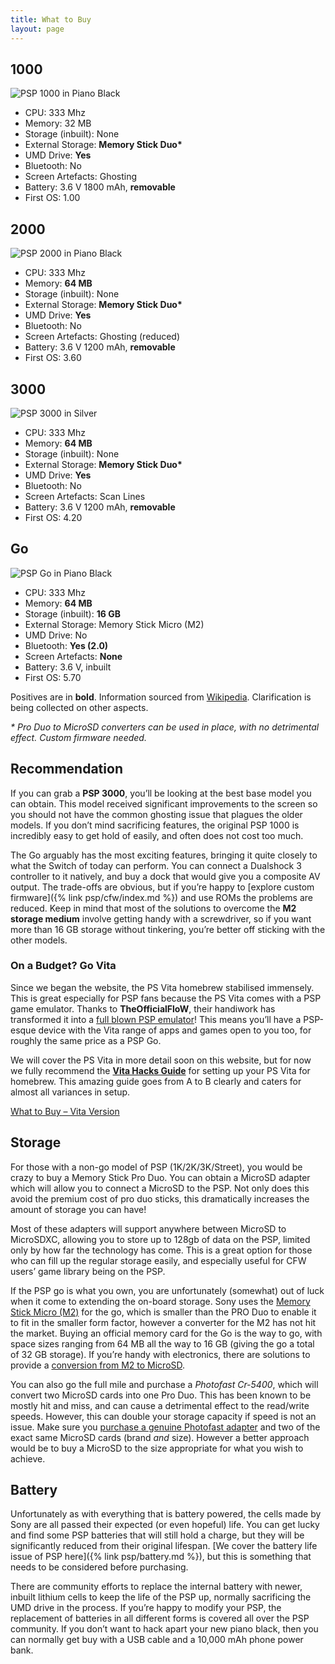```yaml
---
title: What to Buy
layout: page
---
```


<div class="container rt-columncase">
<div class="row align-items-start">

<div class="col" markdown="1">

## 1000

![PSP 1000 in Piano Black](/assets/img/PSP-1000.jpeg)

* CPU: 333 Mhz
* Memory: 32 MB
* Storage (inbuilt): None
* External Storage: **Memory Stick Duo\***
* UMD Drive: **Yes**
* Bluetooth: No
* Screen Artefacts: Ghosting
* Battery: 3.6 V 1800 mAh, **removable**
* First OS: 1.00

</div><div class="col" markdown="1">

## 2000

![PSP 2000 in Piano Black](/assets/img/PSP-2000.jpeg)

* CPU: 333 Mhz
* Memory: **64 MB**
* Storage (inbuilt): None
* External Storage: **Memory Stick Duo\***
* UMD Drive: **Yes**
* Bluetooth: No
* Screen Artefacts: Ghosting (reduced)
* Battery: 3.6 V 1200 mAh, **removable**
* First OS: 3.60

</div><div class="col" markdown="1">

## 3000

![PSP 3000 in Silver](/assets/img/PSP-3000-Silver.jpeg)

* CPU: 333 Mhz
* Memory: **64 MB**
* Storage (inbuilt): None
* External Storage: **Memory Stick Duo\***
* UMD Drive: **Yes**
* Bluetooth: No
* Screen Artefacts: Scan Lines
* Battery: 3.6 V 1200 mAh, **removable**
* First OS: 4.20

</div><div class="col" markdown="1">

## Go

![PSP Go in Piano Black](/assets/img/PSP-Go.jpeg)

* CPU: 333 Mhz
* Memory: **64 MB**
* Storage (inbuilt): **16 GB**
* External Storage: Memory Stick Micro (M2)
* UMD Drive: No
* Bluetooth: **Yes (2.0)**
* Screen Artefacts: **None**
* Battery: 3.6 V, inbuilt
* First OS: 5.70

</div>

</div>
</div>

Positives are in **bold**. Information sourced from [Wikipedia](https://en.wikipedia.org/wiki/PlayStation_Portable). Clarification is being collected on other aspects.

_\* Pro Duo to MicroSD converters can be used in place, with no detrimental effect. Custom firmware needed._

## Recommendation

If you can grab a **PSP 3000**, you’ll be looking at the best base model you can obtain. This model received significant improvements to the screen so you should not have the common ghosting issue that plagues the older models. If you don’t mind sacrificing features, the original PSP 1000 is incredibly easy to get hold of easily, and often does not cost too much.

The Go arguably has the most exciting features, bringing it quite closely to what the Switch of today can perform. You can connect a Dualshock 3 controller to it natively, and buy a dock that would give you a composite AV output. The trade-offs are obvious, but if you’re happy to [explore custom firmware]({% link psp/cfw/index.md %}) and use ROMs the problems are reduced. Keep in mind that most of the solutions to overcome the **M2 storage medium** involve getting handy with a screwdriver, so if you want more than 16 GB storage without tinkering, you’re better off sticking with the other models.

### On a Budget? Go Vita

Since we began the website, the PS Vita homebrew stabilised immensely. This is great especially for PSP fans because the PS Vita comes with a PSP game emulator. Thanks to **TheOfficialFloW**, their handiwork has transformed it into a [full blown PSP emulator](https://github.com/TheOfficialFloW/Adrenaline)! This means you’ll have a PSP-esque device with the Vita range of apps and games open to you too, for roughly the same price as a PSP Go.

We will cover the PS Vita in more detail soon on this website, but for now we fully recommend the **[Vita Hacks Guide](https://vita.hacks.guide/)** for setting up your PS Vita for homebrew. This amazing guide goes from A to B clearly and caters for almost all variances in setup.

<div class="text-center">
	<p class="rt-button"><a href="{% link psvita/what-to-buy.md %}">What to Buy – Vita Version</a></p>
</div>

## Storage

For those with a non-go model of PSP (1K/2K/3K/Street), you would be crazy to buy a Memory Stick Pro Duo. You can obtain a MicroSD adapter which will allow you to connect a MicroSD to the PSP. Not only does this avoid the premium cost of pro duo sticks, this dramatically increases the amount of storage you can have!

Most of these adapters will support anywhere between MicroSD to MicroSDXC, allowing you to store up to 128gb of data on the PSP, limited only by how far the technology has come. This is a great option for those who can fill up the regular storage easily, and especially useful for CFW users’ game library being on the PSP.

If the PSP go is what you own, you are unfortunately (somewhat) out of luck when it come to extending the on-board storage. Sony uses the [Memory Stick Micro (M2)](https://en.wikipedia.org/wiki/Memory_Stick#Memory_Stick_Micro_.28M2.29) for the go, which is smaller than the PRO Duo to enable it to fit in the smaller form factor, however a converter for the M2 has not hit the market. Buying an official memory card for the Go is the way to go, with space sizes ranging from 64 MB all the way to 16 GB (giving the go a total of 32 GB storage). If you’re handy with electronics, there are solutions to provide a [conversion from M2 to MicroSD](https://www.neogaf.com/threads/psp-go-memory-adapter-now-available-use-micro-sd-on-psp-go.1444277/).

You can also go the full mile and purchase a _Photofast Cr-5400_, which will convert two MicroSD cards into one Pro Duo. This has been known to be mostly hit and miss, and can cause a detrimental effect to the read/write speeds. However, this can double your storage capacity if speed is not an issue. Make sure you [purchase a genuine Photofast adapter](http://www.photofast.com/home/products/memory-card-adapter/cr-5400/) and two of the exact same MicroSD cards (brand _and_ size). However a better approach would be to buy a MicroSD to the size appropriate for what you wish to achieve.

## Battery

Unfortunately as with everything that is battery powered, the cells made by Sony are all passed their expected (or even hopeful) life. You can get lucky and find some PSP batteries that will still hold a charge, but they will be significantly reduced from their original lifespan. [We cover the battery life issue of PSP here]({% link psp/battery.md %}), but this is something that needs to be considered before purchasing.

There are community efforts to replace the internal battery with newer, inbuilt lithium cells to keep the life of the PSP up, normally sacrificing the UMD drive in the process. If you’re happy to modify your PSP, the replacement of batteries in all different forms is covered all over the PSP community. If you don’t want to hack apart your new piano black, then you can normally get buy with a USB cable and a 10,000 mAh phone power bank.

